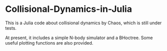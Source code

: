 # Collisional-Dynamics-in-Julia

This is a Julia code about collisional dynamics by Chaos, which is still under tests.

At present, it includes a simple N-body simulator and a BHoctree. Some useful plotting functions are also provided.
